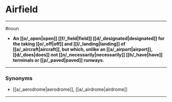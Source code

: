 # Airfield
---
#noun
- **An [[o/_open|open]] [[f/_field|field]] [[d/_designated|designated]] for the taking [[o/_off|off]] and [[l/_landing|landing]] of [[a/_aircraft|aircraft]], but which, unlike an [[a/_airport|airport]], [[d/_does|does]] not [[n/_necessarily|necessarily]] [[h/_have|have]] terminals or [[p/_paved|paved]] runways.**
---
### Synonyms
- [[a/_aerodrome|aerodrome]], [[a/_airdrome|airdrome]]
---

